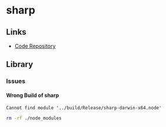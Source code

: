# sharp

## Links

- [Code Repository](https://github.com/lovell/sharp)

## Library

### Issues

#### Wrong Build of sharp

```log
Cannot find module '../build/Release/sharp-darwin-x64.node'
```

```sh
rm -rf ./node_modules
```
